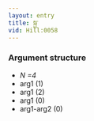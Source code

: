 ```yaml
---
layout: entry
title: སྐྱ་
vid: Hill:0058
---
```

### Argument structure
* _N =4_
* arg1 (1)
* arg1 (2)
* arg1 (0)
* arg1-arg2 (0)
